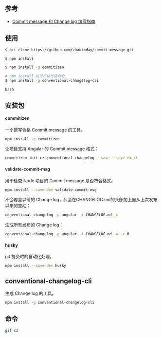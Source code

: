 ## 参考
- [Commit message 和 Change log 编写指南](http://www.ruanyifeng.com/blog/2016/01/commit_message_change_log.html)

## 使用
```bash
$ git clone https://github.com/zhaotoday/commit-message.git
```
```bash
$ npm install
```
```bash
$ npm install -g commitizen
```
```bash
# npm install 后可不执行该命令
$ npm install -g conventional-changelog-cli
```
```
bash
```
## 安装包

#### commitizen
一个撰写合格 Commit message 的工具。
```bash
npm install -g commitizen
```
让项目支持 Angular 的 Commit message 格式：
```bash
commitizen init cz-conventional-changelog --save --save-exact
```

#### validate-commit-msg
用于检查 Node 项目的 Commit message 是否符合格式。
```bash
npm install --save-dev validate-commit-msg
```
不会覆盖以前的 Change log，只会在CHANGELOG.md的头部加上自从上次发布以来的变动：
```bash
conventional-changelog -p angular -i CHANGELOG.md -w
```
生成所有发布的 Change log：
```bash
conventional-changelog -p angular -i CHANGELOG.md -w -r 0
```

#### husky
git 提交时的自动化处理。
```bash
npm install --save-dev husky
```

## conventional-changelog-cli
生成 Change log 的工具。
```bash
npm install -g conventional-changelog-cli
```


## 命令
```bash
git cz
```
